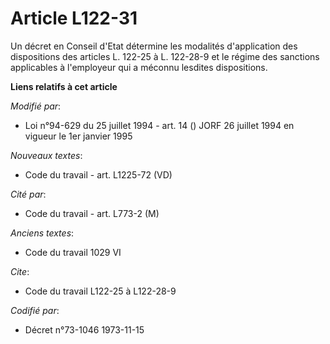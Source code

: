 # Article L122-31

Un décret en Conseil d'Etat détermine les modalités d'application des dispositions des articles L. 122-25 à L. 122-28-9 et le
régime des sanctions applicables à l'employeur qui a méconnu lesdites dispositions.

**Liens relatifs à cet article**

_Modifié par_:

  - Loi n°94-629 du 25 juillet 1994 - art. 14 () JORF 26 juillet 1994 en vigueur le 1er janvier 1995

_Nouveaux textes_:

  - Code du travail - art. L1225-72 (VD)

_Cité par_:

  - Code du travail - art. L773-2 (M)

_Anciens textes_:

  - Code du travail 1029 VI

_Cite_:

  - Code du travail L122-25 à L122-28-9

_Codifié par_:

  - Décret n°73-1046 1973-11-15
